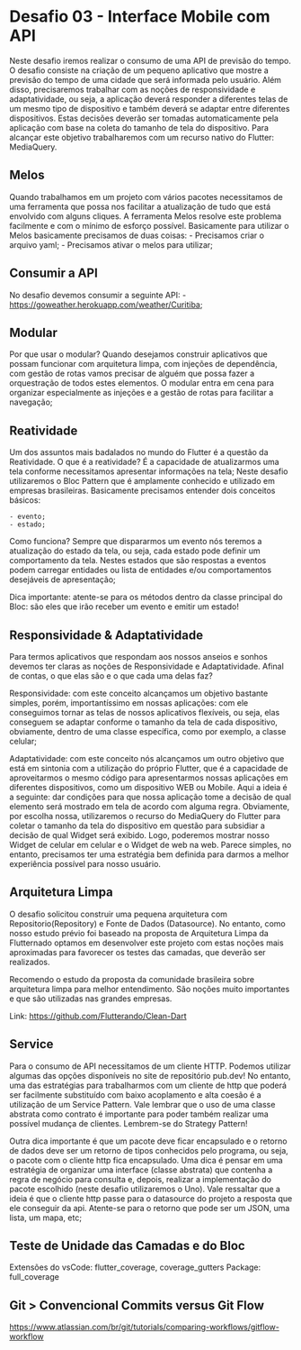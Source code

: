 # Desafio 03 - Interface Mobile com API

Neste desafio iremos realizar o consumo de uma API de previsão do tempo. O desafio consiste na criação de um pequeno aplicativo que mostre a previsão do tempo de uma cidade que será informada pelo usuário. Além disso, precisaremos trabalhar com as noções de responsividade e adaptatividade, ou seja, a aplicação deverá responder a diferentes telas de um mesmo tipo de dispositivo e também deverá se adaptar entre diferentes dispositivos. Estas decisões deverão ser tomadas automaticamente pela aplicação com base na coleta do tamanho de tela do dispositivo. Para alcançar este objetivo trabalharemos com um recurso nativo do Flutter: MediaQuery.

## Melos
Quando trabalhamos em um projeto com vários pacotes necessitamos de uma ferramenta que possa nos facilitar a atualização de tudo que está envolvido com alguns cliques. A ferramenta Melos resolve este problema facilmente e com o mínimo de esforço possível. Basicamente para utilizar o Melos basicamente precisamos de duas coisas:
    - Precisamos criar o arquivo yaml;
    - Precisamos ativar o melos para utilizar;

## Consumir a API
No desafio devemos consumir a seguinte API:
    - https://goweather.herokuapp.com/weather/Curitiba;


## Modular
Por que usar o modular? Quando desejamos construir aplicativos que possam funcionar com arquitetura limpa, com injeções de dependência, com gestão de rotas vamos precisar de alguém que possa fazer a orquestração de todos estes elementos. O modular entra em cena para organizar especialmente as injeções e a gestão de rotas para facilitar a navegação;

## Reatividade
Um dos assuntos mais badalados no mundo do Flutter é a questão da Reatividade. O que é a reatividade? É a capacidade de atualizarmos uma tela conforme necessitamos apresentar informações na tela; Neste desafio utilizaremos o Bloc Pattern que é amplamente conhecido e utilizado em empresas brasileiras. Basicamente precisamos entender dois conceitos básicos:

    - evento;
    - estado;

Como funciona? Sempre que dispararmos um evento nós teremos a atualização do estado da tela, ou seja, cada estado pode definir um comportamento da tela. Nestes estados que são respostas a eventos podem carregar entidades ou lista de entidades e/ou comportamentos desejáveis de apresentação;

Dica importante: atente-se para os métodos dentro da classe principal do Bloc: são eles que irão receber um evento e emitir um estado!

## Responsividade & Adaptatividade
Para termos aplicativos que respondam aos nossos anseios e sonhos devemos ter claras as noções de Responsividade e Adaptatividade. Afinal de contas, o que elas são e o que cada uma delas faz?

Responsividade: com este conceito alcançamos um objetivo bastante simples, porém, importantíssimo em nossas aplicações: com ele conseguimos tornar as telas de nossos aplicativos flexíveis, ou seja, elas conseguem se adaptar conforme o tamanho da tela de cada dispositivo, obviamente, dentro de uma classe específica, como por exemplo, a classe celular;

Adaptatividade: com este conceito nós alcançamos um outro objetivo que está em sintonia com a utilização do próprio Flutter, que é a capacidade de aproveitarmos o mesmo código para apresentarmos nossas aplicações em diferentes dispositivos, como um dispositivo WEB ou Mobile. Aqui a ideia é a seguinte: dar condições para que nossa aplicação tome a decisão de qual elemento será mostrado em tela de acordo com alguma regra. Obviamente, por escolha nossa, utilizaremos o recurso do MediaQuery do Flutter para coletar o tamanho da tela do dispositivo em questão para subsidiar a decisão de qual Widget será exibido. Logo, poderemos mostrar nosso Widget de celular em celular e o Widget de web na web. Parece simples, no entanto, precisamos ter uma estratégia bem definida para darmos a melhor experiência possível para nosso usuário.

## Arquitetura Limpa
O desafio solicitou construir uma pequena arquitetura com Repositorio(Repository) e Fonte de Dados (Datasource). No entanto, como nosso estudo prévio foi baseado na proposta de Arquitetura Limpa da Flutternado optamos em desenvolver este projeto com estas noções mais aproximadas para favorecer os testes das camadas, que deverão ser realizados.

Recomendo o estudo da proposta da comunidade brasileira sobre arquitetura limpa para melhor entendimento. São noções muito importantes e que são utilizadas nas grandes empresas. 

Link: https://github.com/Flutterando/Clean-Dart

## Service
Para o consumo de API necessitamos de um cliente HTTP. Podemos utilizar algumas das opções disponíveis no site de repositório pub.dev! No entanto, uma das estratégias para trabalharmos com um cliente de http que poderá ser facilmente substituído com baixo acoplamento e alta coesão é a utilização de um Service Pattern. Vale lembrar que o uso de uma classe abstrata como contrato é importante para poder também realizar uma possível mudança de clientes. Lembrem-se do Strategy Pattern!

Outra dica importante é que um pacote deve ficar encapsulado e o retorno de dados deve ser um retorno de tipos conhecidos pelo programa, ou seja, o pacote com o cliente http fica encapsulado. Uma dica é pensar em uma estratégia de organizar uma interface (classe abstrata) que contenha a regra de negócio para consulta e, depois, realizar a implementação do pacote escolhido (neste desafio utilizaremos o Uno). Vale ressaltar que a ideia é que o cliente http passe para o datasource do projeto a resposta que ele conseguir da api. Atente-se para o retorno que pode ser um JSON, uma lista, um mapa, etc;


## Teste de Unidade das Camadas e do Bloc
Extensões do vsCode: flutter_coverage, coverage_gutters
Package: full_coverage

## Git > Convencional Commits versus Git Flow
https://www.atlassian.com/br/git/tutorials/comparing-workflows/gitflow-workflow



